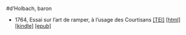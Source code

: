 #d’Holbach, baron

* 1764, Essai sur l’art de ramper, à l’usage des Courtisans  <a class="file tei" href="https://hurlus.github.io/tei/dholbach1764_ramper-art.xml">[TEI]</a>  <a class="file html" href="https://hurlus.github.io/dholbach/dholbach1764_ramper-art.html">[html]</a>  <a class="file mobi" href="https://hurlus.github.io/dholbach/dholbach1764_ramper-art.mobi">[kindle]</a>  <a class="file epub" href="https://hurlus.github.io/dholbach/dholbach1764_ramper-art.epub">[epub]</a> 
